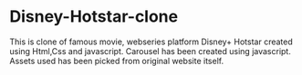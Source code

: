 # Disney-Hotstar-clone

This is clone of famous movie, webseries platform Disney+ Hotstar created using Html,Css and javascript.
Carousel has been created using javascript.
Assets used has been picked from original website itself.
